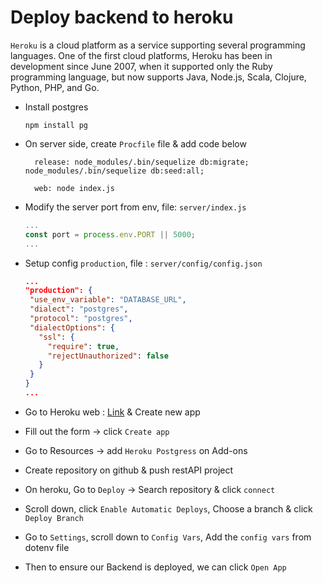 # Deploy backend to heroku

`Heroku` is a cloud platform as a service supporting several programming languages. One of the first cloud platforms, Heroku has been in development since June 2007, when it supported only the Ruby programming language, but now supports Java, Node.js, Scala, Clojure, Python, PHP, and Go.

- Install postgres

  ```text
  npm install pg
  ```

* On server side, create `Procfile` file & add code below

  ```text
    release: node_modules/.bin/sequelize db:migrate; node_modules/.bin/sequelize db:seed:all;

    web: node index.js
  ```

* Modify the server port from env, file: `server/index.js`

  ```javascript
  ...
  const port = process.env.PORT || 5000;
  ...
  ```

* Setup config `production`, file : `server/config/config.json`

  ```json
  ...
  "production": {
   "use_env_variable": "DATABASE_URL",
   "dialect": "postgres",
   "protocol": "postgres",
   "dialectOptions": {
     "ssl": {
       "require": true,
       "rejectUnauthorized": false
     }
   }
  }
  ...
  ```

* Go to Heroku web : [Link](https://www.heroku.com/) & Create new app

* Fill out the form → click `Create app`

* Go to Resources → add `Heroku Postgress` on Add-ons

* Create repository on github & push restAPI project

* On heroku, Go to `Deploy` → Search repository & click `connect`

* Scroll down, click `Enable Automatic Deploys`, Choose a branch & click `Deploy Branch`

* Go to `Settings`, scroll down to `Config Vars`, Add the `config vars` from dotenv file

* Then to ensure our Backend is deployed, we can click `Open App`
